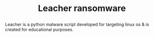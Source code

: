 # <p style="text-align: center;">Leacher ransomware</p>

Leacher is a python malware script developed for targeting linux os & is created for educational purposes.
